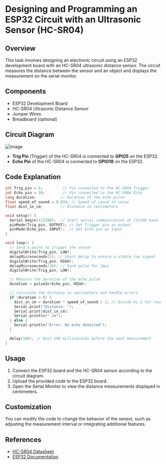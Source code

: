 
# Designing and Programming an ESP32 Circuit with an Ultrasonic Sensor (HC-SR04)

## Overview

This task involves designing an electronic circuit using an ESP32 development board with an HC-SR04 ultrasonic distance sensor. The circuit measures the distance between the sensor and an object and displays the measurement on the serial monitor.

## Components

- ESP32 Development Board
- HC-SR04 Ultrasonic Distance Sensor
- Jumper Wires
- Breadboard (optional)

## Circuit Diagram

![image](https://github.com/user-attachments/assets/ed868b40-c77f-444c-be23-441d67a61dac)
- **Trig Pin** (Trigger) of the HC-SR04 is connected to **GPIO5** on the ESP32.
- **Echo Pin** of the HC-SR04 is connected to **GPIO18** on the ESP32.

## Code Explanation

```cpp
int Trig_pin = 5;         // Pin connected to the HC-SR04 Trigger
int Echo_pin = 18;        // Pin connected to the HC-SR04 Echo
long duration;           // Duration of the echo pulse
float speed_of_sound = 0.034; // Speed of sound in cm/µs
float dist_in_cm;        // Distance in centimeters

void setup() {
  Serial.begin(115200);  // Start serial communication at 115200 baud
  pinMode(Trig_pin, OUTPUT); // Set Trigger pin as output
  pinMode(Echo_pin, INPUT);  // Set Echo pin as input
}

void loop() {
  // Send a pulse to trigger the sensor
  digitalWrite(Trig_pin, LOW);
  delayMicroseconds(2); // Short delay to ensure a stable low signal
  digitalWrite(Trig_pin, HIGH);
  delayMicroseconds(10); // Send pulse for 10µs
  digitalWrite(Trig_pin, LOW);

  // Measure the duration of the echo pulse
  duration = pulseIn(Echo_pin, HIGH);

  // Calculate the distance in centimeters and handle errors
  if (duration > 0) {
    dist_in_cm = duration * speed_of_sound / 2; // Divide by 2 for round-trip distance
    Serial.print("Distance: ");
    Serial.print(dist_in_cm);
    Serial.println(" cm");
  } else {
    Serial.println("Error: No echo detected");
  }

  delay(100); // Wait 100 milliseconds before the next measurement
}
```

## Usage

1. Connect the ESP32 board and the HC-SR04 sensor according to the circuit diagram.
2. Upload the provided code to the ESP32 board.
3. Open the Serial Monitor to view the distance measurements displayed in centimeters.

## Customization

You can modify the code to change the behavior of the sensor, such as adjusting the measurement interval or integrating additional features.

## References

- [HC-SR04 Datasheet](https://www.electronicwings.com/nodemcu/hc-sr04-ultrasonic-sensor)
- [ESP32 Documentation](https://docs.espressif.com/projects/esp-idf/en/latest/esp32/)

